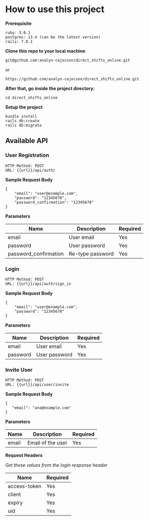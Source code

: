 # How to use this project

**Prerequisite**
```
ruby: 3.0.1
postgres: 13.4 (can be the latest version)
rails: 7.0.1
```

**Clone this repo to your local machine**
```
git@github.com:analyn-cajocson/direct_shifts_online.git
```

or 

```
https://github.com/analyn-cajocson/direct_shifts_online.git
```

**After that, go inside the project directory:**

```
cd direct_shifts_online
```

**Setup the project**

```
bundle install
rails db:create
rails db:migrate
```


## Available API

### User Registration
```
HTTP Method: POST
URL: {{url}}/api/auth/
```

**Sample Request Body**

```
{
    "email": "user@example.com",
    "password": "12345678",
    "password_confirmation": "12345678"
}
```
**Parameters**

Name | Description | Required | 
--- | --- | --- | 
email | User email | Yes |
password | User password | Yes |
password_confirmation | Re-type password | Yes |

### Login
```
HTTP Method: POST
URL: {{url}}/api/auth/sign_in
```

**Sample Request Body**

```
{
    "email": "user@example.com",
    "password": "12345678"
}
```
**Parameters**

Name | Description | Required | 
--- | --- | --- | 
email | User email | Yes |
password | User password | Yes |


### Invite User
```
HTTP Method: POST
URL: {{url}}/api/user/invite
```

**Sample Request Body**

```
{
   "email": "ana@example.com"
}
```
**Parameters**

Name | Description | Required | 
--- | --- | --- | 
email | Email of the user | Yes |



**Request Headers**

_Get these values from the login response header_

Name | Required |
--- | --- |
access-token | Yes |
client | Yes |
expiry | Yes |
uid | Yes |


